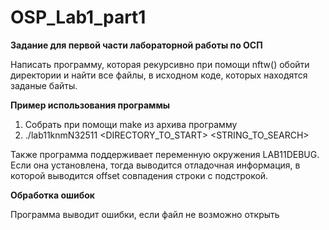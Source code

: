# OSP_Lab1_part1


**Задание для первой части лабораторной работы по ОСП**

Написать программу, которая рекурсивно при помощи nftw() обойти директории и найти все файлы, в исходном коде, которых находятся заданые байты. 




**Пример использования программы** 

1) Собрать при помощи make из архива программу 
2) ./lab11knmN32511 <DIRECTORY_TO_START> <STRING_TO_SEARCH> 


Также программа поддерживает переменную окружения LAB11DEBUG. Если она установлена, тогда выводится отладочная информация, в которой выводится offset совпадения строки с подстрокой.

**Обработка ошибок**

Программа выводит ошибки, если файл не возможно открыть
